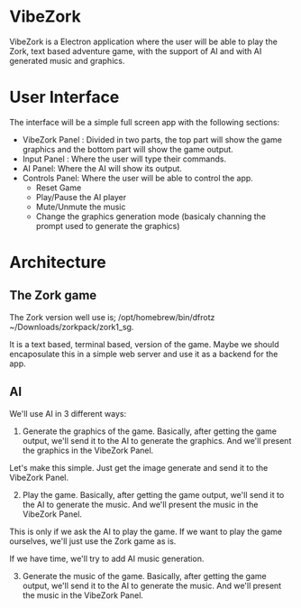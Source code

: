 # VibeZork

VibeZork is a Electron application where the user will be able to play the Zork, text based adventure game, with the support of AI and with AI generated music and graphics.

# User Interface

The interface will be a simple full screen app with the following sections:

- VibeZork Panel : Divided in two parts, the top part will show the game graphics and the bottom part will show the game output.
- Input Panel : Where the user will type their commands.
- AI Panel: Where the AI will show its output.
- Controls Panel: Where the user will be able to control the app.
    - Reset Game
    - Play/Pause the AI player
    - Mute/Unmute the music
    - Change the graphics generation mode (basicaly channing the prompt used to generate the graphics)

# Architecture

## The Zork game
The Zork version well use is;
/opt/homebrew/bin/dfrotz ~/Downloads/zorkpack/zork1_sg.

It is a text based, terminal based, version of the game. 
Maybe we should encaposulate this in a simple web server and use it as a backend for the app.

## AI

We'll use AI in 3 different ways:

1) Generate the graphics of the game. Basically, after getting the game output, we'll send it to the AI to generate the graphics. And we'll present the graphics in the VibeZork Panel.

Let's make this simple. Just get the image generate and send it to the VibeZork Panel.

2) Play the game. Basically, after getting the game output, we'll send it to the AI to generate the music. And we'll present the music in the VibeZork Panel.

This is only if we ask the AI to play the game. If we want to play the game ourselves, we'll just use the Zork game as is.

If we have time, we'll try to add AI music generation.

3) Generate the music of the game. Basically, after getting the game output, we'll send it to the AI to generate the music. And we'll present the music in the VibeZork Panel.

